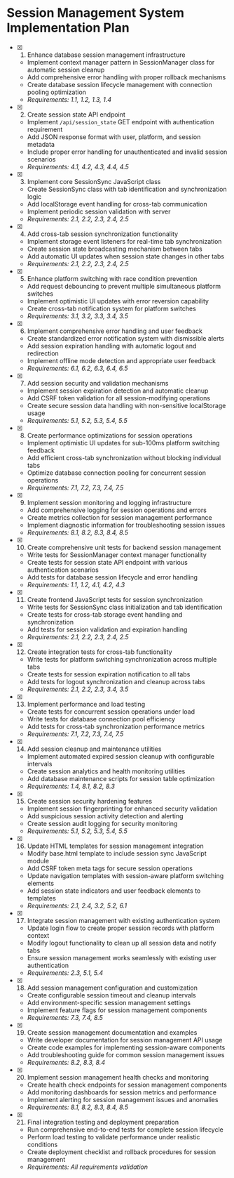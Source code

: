 # Session Management System Implementation Plan

- [x] 1. Enhance database session management infrastructure
  - Implement context manager pattern in SessionManager class for automatic session cleanup
  - Add comprehensive error handling with proper rollback mechanisms
  - Create database session lifecycle management with connection pooling optimization
  - _Requirements: 1.1, 1.2, 1.3, 1.4_

- [x] 2. Create session state API endpoint
  - Implement `/api/session_state` GET endpoint with authentication requirement
  - Add JSON response format with user, platform, and session metadata
  - Include proper error handling for unauthenticated and invalid session scenarios
  - _Requirements: 4.1, 4.2, 4.3, 4.4, 4.5_

- [x] 3. Implement core SessionSync JavaScript class
  - Create SessionSync class with tab identification and synchronization logic
  - Add localStorage event handling for cross-tab communication
  - Implement periodic session validation with server
  - _Requirements: 2.1, 2.2, 2.3, 2.4, 2.5_

- [x] 4. Add cross-tab session synchronization functionality
  - Implement storage event listeners for real-time tab synchronization
  - Create session state broadcasting mechanism between tabs
  - Add automatic UI updates when session state changes in other tabs
  - _Requirements: 2.1, 2.2, 2.3, 2.4, 2.5_

- [x] 5. Enhance platform switching with race condition prevention
  - Add request debouncing to prevent multiple simultaneous platform switches
  - Implement optimistic UI updates with error reversion capability
  - Create cross-tab notification system for platform switches
  - _Requirements: 3.1, 3.2, 3.3, 3.4, 3.5_

- [x] 6. Implement comprehensive error handling and user feedback
  - Create standardized error notification system with dismissible alerts
  - Add session expiration handling with automatic logout and redirection
  - Implement offline mode detection and appropriate user feedback
  - _Requirements: 6.1, 6.2, 6.3, 6.4, 6.5_

- [x] 7. Add session security and validation mechanisms
  - Implement session expiration detection and automatic cleanup
  - Add CSRF token validation for all session-modifying operations
  - Create secure session data handling with non-sensitive localStorage usage
  - _Requirements: 5.1, 5.2, 5.3, 5.4, 5.5_

- [x] 8. Create performance optimizations for session operations
  - Implement optimistic UI updates for sub-100ms platform switching feedback
  - Add efficient cross-tab synchronization without blocking individual tabs
  - Optimize database connection pooling for concurrent session operations
  - _Requirements: 7.1, 7.2, 7.3, 7.4, 7.5_

- [x] 9. Implement session monitoring and logging infrastructure
  - Add comprehensive logging for session operations and errors
  - Create metrics collection for session management performance
  - Implement diagnostic information for troubleshooting session issues
  - _Requirements: 8.1, 8.2, 8.3, 8.4, 8.5_

- [x] 10. Create comprehensive unit tests for backend session management
  - Write tests for SessionManager context manager functionality
  - Create tests for session state API endpoint with various authentication scenarios
  - Add tests for database session lifecycle and error handling
  - _Requirements: 1.1, 1.2, 4.1, 4.2, 4.3_

- [x] 11. Create frontend JavaScript tests for session synchronization
  - Write tests for SessionSync class initialization and tab identification
  - Create tests for cross-tab storage event handling and synchronization
  - Add tests for session validation and expiration handling
  - _Requirements: 2.1, 2.2, 2.3, 2.4, 2.5_

- [x] 12. Create integration tests for cross-tab functionality
  - Write tests for platform switching synchronization across multiple tabs
  - Create tests for session expiration notification to all tabs
  - Add tests for logout synchronization and cleanup across tabs
  - _Requirements: 2.1, 2.2, 2.3, 3.4, 3.5_

- [x] 13. Implement performance and load testing
  - Create tests for concurrent session operations under load
  - Write tests for database connection pool efficiency
  - Add tests for cross-tab synchronization performance metrics
  - _Requirements: 7.1, 7.2, 7.3, 7.4, 7.5_

- [x] 14. Add session cleanup and maintenance utilities
  - Implement automated expired session cleanup with configurable intervals
  - Create session analytics and health monitoring utilities
  - Add database maintenance scripts for session table optimization
  - _Requirements: 1.4, 8.1, 8.2, 8.3_

- [x] 15. Create session security hardening features
  - Implement session fingerprinting for enhanced security validation
  - Add suspicious session activity detection and alerting
  - Create session audit logging for security monitoring
  - _Requirements: 5.1, 5.2, 5.3, 5.4, 5.5_

- [x] 16. Update HTML templates for session management integration
  - Modify base.html template to include session sync JavaScript module
  - Add CSRF token meta tags for secure session operations
  - Update navigation templates with session-aware platform switching elements
  - Add session state indicators and user feedback elements to templates
  - _Requirements: 2.1, 2.4, 3.2, 5.2, 6.1_

- [x] 17. Integrate session management with existing authentication system
  - Update login flow to create proper session records with platform context
  - Modify logout functionality to clean up all session data and notify tabs
  - Ensure session management works seamlessly with existing user authentication
  - _Requirements: 2.3, 5.1, 5.4_

- [x] 18. Add session management configuration and customization
  - Create configurable session timeout and cleanup intervals
  - Add environment-specific session management settings
  - Implement feature flags for session management components
  - _Requirements: 7.3, 7.4, 8.5_

- [x] 19. Create session management documentation and examples
  - Write developer documentation for session management API usage
  - Create code examples for implementing session-aware components
  - Add troubleshooting guide for common session management issues
  - _Requirements: 8.2, 8.3, 8.4_

- [x] 20. Implement session management health checks and monitoring
  - Create health check endpoints for session management components
  - Add monitoring dashboards for session metrics and performance
  - Implement alerting for session management issues and anomalies
  - _Requirements: 8.1, 8.2, 8.3, 8.4, 8.5_

- [x] 21. Final integration testing and deployment preparation
  - Run comprehensive end-to-end tests for complete session lifecycle
  - Perform load testing to validate performance under realistic conditions
  - Create deployment checklist and rollback procedures for session management
  - _Requirements: All requirements validation_